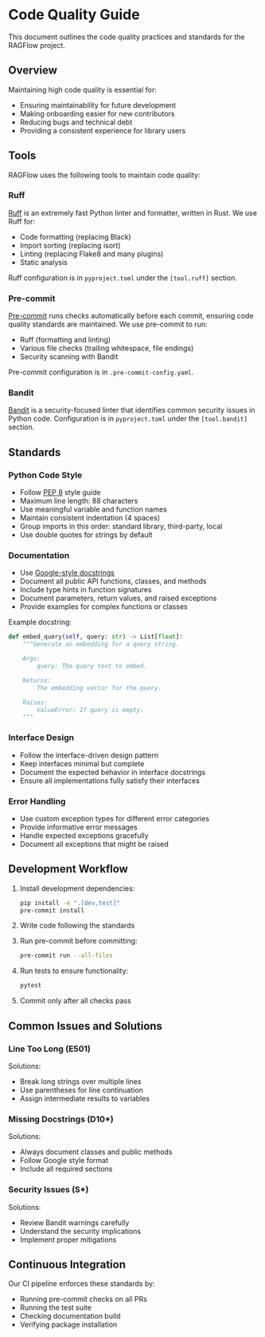 # Code Quality Guide

This document outlines the code quality practices and standards for the RAGFlow project.

## Overview

Maintaining high code quality is essential for:

- Ensuring maintainability for future development
- Making onboarding easier for new contributors
- Reducing bugs and technical debt
- Providing a consistent experience for library users

## Tools

RAGFlow uses the following tools to maintain code quality:

### Ruff

[Ruff](https://github.com/astral-sh/ruff) is an extremely fast Python linter and formatter, written in Rust. We use Ruff for:

- Code formatting (replacing Black)
- Import sorting (replacing isort)
- Linting (replacing Flake8 and many plugins)
- Static analysis

Ruff configuration is in `pyproject.toml` under the `[tool.ruff]` section.

### Pre-commit

[Pre-commit](https://pre-commit.com/) runs checks automatically before each commit, ensuring code quality standards are maintained. We use pre-commit to run:

- Ruff (formatting and linting)
- Various file checks (trailing whitespace, file endings)
- Security scanning with Bandit

Pre-commit configuration is in `.pre-commit-config.yaml`.

### Bandit

[Bandit](https://github.com/PyCQA/bandit) is a security-focused linter that identifies common security issues in Python code. Configuration is in `pyproject.toml` under the `[tool.bandit]` section.

## Standards

### Python Code Style

- Follow [PEP 8](https://peps.python.org/pep-0008/) style guide
- Maximum line length: 88 characters
- Use meaningful variable and function names
- Maintain consistent indentation (4 spaces)
- Group imports in this order: standard library, third-party, local
- Use double quotes for strings by default

### Documentation

- Use [Google-style docstrings](https://google.github.io/styleguide/pyguide.html#38-comments-and-docstrings)
- Document all public API functions, classes, and methods
- Include type hints in function signatures
- Document parameters, return values, and raised exceptions
- Provide examples for complex functions or classes

Example docstring:
```python
def embed_query(self, query: str) -> List[float]:
    """Generate an embedding for a query string.

    Args:
        query: The query text to embed.

    Returns:
        The embedding vector for the query.

    Raises:
        ValueError: If query is empty.
    """
```

### Interface Design

- Follow the interface-driven design pattern
- Keep interfaces minimal but complete
- Document the expected behavior in interface docstrings
- Ensure all implementations fully satisfy their interfaces

### Error Handling

- Use custom exception types for different error categories
- Provide informative error messages
- Handle expected exceptions gracefully
- Document all exceptions that might be raised

## Development Workflow

1. Install development dependencies:
   ```bash
   pip install -e ".[dev,test]"
   pre-commit install
   ```

2. Write code following the standards

3. Run pre-commit before committing:
   ```bash
   pre-commit run --all-files
   ```

4. Run tests to ensure functionality:
   ```bash
   pytest
   ```

5. Commit only after all checks pass

## Common Issues and Solutions

### Line Too Long (E501)

Solutions:
- Break long strings over multiple lines
- Use parentheses for line continuation
- Assign intermediate results to variables

### Missing Docstrings (D10*)

Solutions:
- Always document classes and public methods
- Follow Google style format
- Include all required sections

### Security Issues (S*)

Solutions:
- Review Bandit warnings carefully
- Understand the security implications
- Implement proper mitigations

## Continuous Integration

Our CI pipeline enforces these standards by:
- Running pre-commit checks on all PRs
- Running the test suite
- Checking documentation build
- Verifying package installation
